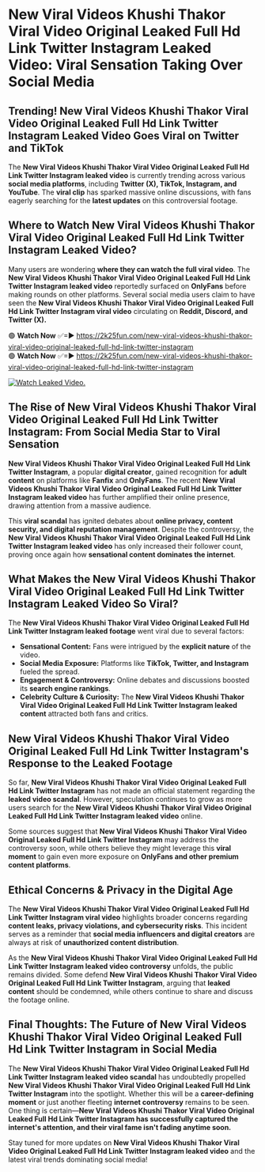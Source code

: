 # New Viral Videos Khushi Thakor Viral Video Original Leaked Full Hd Link Twitter Instagram Leaked Video: Viral Sensation Taking Over Social Media

## **Trending! New Viral Videos Khushi Thakor Viral Video Original Leaked Full Hd Link Twitter Instagram Leaked Video Goes Viral on Twitter and TikTok**
The **New Viral Videos Khushi Thakor Viral Video Original Leaked Full Hd Link Twitter Instagram leaked video** is currently trending across various **social media platforms**, including **Twitter (X), TikTok, Instagram, and YouTube**. The **viral clip** has sparked massive online discussions, with fans eagerly searching for the **latest updates** on this controversial footage.

## **Where to Watch New Viral Videos Khushi Thakor Viral Video Original Leaked Full Hd Link Twitter Instagram Leaked Video?**
Many users are wondering **where they can watch the full viral video**. The **New Viral Videos Khushi Thakor Viral Video Original Leaked Full Hd Link Twitter Instagram leaked video** reportedly surfaced on **OnlyFans** before making rounds on other platforms. Several social media users claim to have seen the **New Viral Videos Khushi Thakor Viral Video Original Leaked Full Hd Link Twitter Instagram viral video** circulating on **Reddit, Discord, and Twitter (X).**

🟢 **Watch Now** ✅=► https://2k25fun.com/new-viral-videos-khushi-thakor-viral-video-original-leaked-full-hd-link-twitter-instagram  
🟢 **Watch Now** ✅=► https://2k25fun.com/new-viral-videos-khushi-thakor-viral-video-original-leaked-full-hd-link-twitter-instagram  

[![Watch Leaked Video.](https://miro.medium.com/v2/resize:fit:828/format:webp/1*cilzJN44JGOrTw9NJCrNHA.gif "Watch Leaked Video")](https://2k25fun.com/new-viral-videos-khushi-thakor-viral-video-original-leaked-full-hd-link-twitter-instagram)

## **The Rise of New Viral Videos Khushi Thakor Viral Video Original Leaked Full Hd Link Twitter Instagram: From Social Media Star to Viral Sensation**
**New Viral Videos Khushi Thakor Viral Video Original Leaked Full Hd Link Twitter Instagram**, a popular **digital creator**, gained recognition for **adult content** on platforms like **Fanfix** and **OnlyFans**. The recent **New Viral Videos Khushi Thakor Viral Video Original Leaked Full Hd Link Twitter Instagram leaked video** has further amplified their online presence, drawing attention from a massive audience.

This **viral scandal** has ignited debates about **online privacy, content security, and digital reputation management**. Despite the controversy, the **New Viral Videos Khushi Thakor Viral Video Original Leaked Full Hd Link Twitter Instagram leaked video** has only increased their follower count, proving once again how **sensational content dominates the internet**.

## **What Makes the New Viral Videos Khushi Thakor Viral Video Original Leaked Full Hd Link Twitter Instagram Leaked Video So Viral?**
The **New Viral Videos Khushi Thakor Viral Video Original Leaked Full Hd Link Twitter Instagram leaked footage** went viral due to several factors:
- **Sensational Content:** Fans were intrigued by the **explicit nature** of the video.
- **Social Media Exposure:** Platforms like **TikTok, Twitter, and Instagram** fueled the spread.
- **Engagement & Controversy:** Online debates and discussions boosted its **search engine rankings**.
- **Celebrity Culture & Curiosity:** The **New Viral Videos Khushi Thakor Viral Video Original Leaked Full Hd Link Twitter Instagram leaked content** attracted both fans and critics.

## **New Viral Videos Khushi Thakor Viral Video Original Leaked Full Hd Link Twitter Instagram's Response to the Leaked Footage**
So far, **New Viral Videos Khushi Thakor Viral Video Original Leaked Full Hd Link Twitter Instagram** has not made an official statement regarding the **leaked video scandal**. However, speculation continues to grow as more users search for the **New Viral Videos Khushi Thakor Viral Video Original Leaked Full Hd Link Twitter Instagram leaked video** online.

Some sources suggest that **New Viral Videos Khushi Thakor Viral Video Original Leaked Full Hd Link Twitter Instagram** may address the controversy soon, while others believe they might leverage this **viral moment** to gain even more exposure on **OnlyFans and other premium content platforms**.

## **Ethical Concerns & Privacy in the Digital Age**
The **New Viral Videos Khushi Thakor Viral Video Original Leaked Full Hd Link Twitter Instagram viral video** highlights broader concerns regarding **content leaks, privacy violations, and cybersecurity risks**. This incident serves as a reminder that **social media influencers and digital creators** are always at risk of **unauthorized content distribution**.

As the **New Viral Videos Khushi Thakor Viral Video Original Leaked Full Hd Link Twitter Instagram leaked video controversy** unfolds, the public remains divided. Some defend **New Viral Videos Khushi Thakor Viral Video Original Leaked Full Hd Link Twitter Instagram**, arguing that **leaked content** should be condemned, while others continue to share and discuss the footage online.

## **Final Thoughts: The Future of New Viral Videos Khushi Thakor Viral Video Original Leaked Full Hd Link Twitter Instagram in Social Media**
The **New Viral Videos Khushi Thakor Viral Video Original Leaked Full Hd Link Twitter Instagram leaked video scandal** has undoubtedly propelled **New Viral Videos Khushi Thakor Viral Video Original Leaked Full Hd Link Twitter Instagram** into the spotlight. Whether this will be a **career-defining moment** or just another fleeting **internet controversy** remains to be seen. One thing is certain—**New Viral Videos Khushi Thakor Viral Video Original Leaked Full Hd Link Twitter Instagram has successfully captured the internet's attention, and their viral fame isn't fading anytime soon.**

Stay tuned for more updates on **New Viral Videos Khushi Thakor Viral Video Original Leaked Full Hd Link Twitter Instagram leaked video** and the latest viral trends dominating social media!